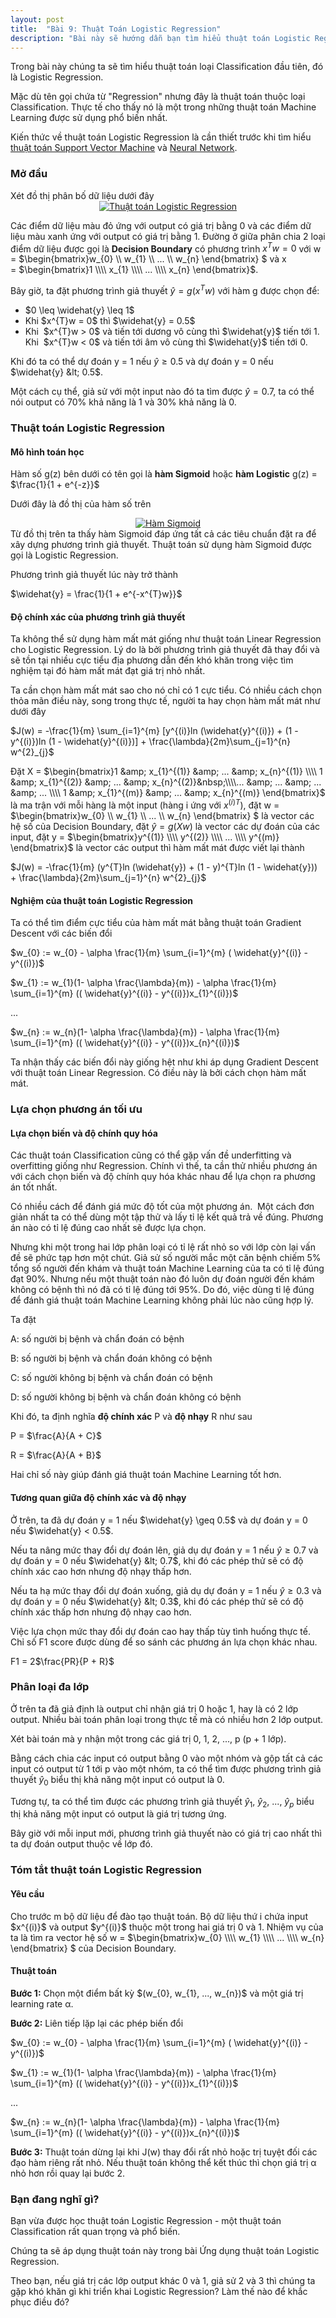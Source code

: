 ```yaml
---
layout: post
title:  "Bài 9: Thuật Toán Logistic Regression"
description: "Bài này sẽ hướng dẫn bạn tìm hiểu thuật toán Logistic Regression - một thuật toán phân loại rất quan trọng trong Machine Learning."
---
```


Trong bài này chúng ta sẽ tìm hiểu thuật toán loại Classification đầu tiên, đó là Logistic Regression.

Mặc dù tên gọi chứa từ "Regression" nhưng đây là thuật toán thuộc loại Classification. Thực tế cho thấy nó là một trong những thuật toán Machine Learning được sử dụng phổ biến nhất.

Kiến thức về thuật toán Logistic Regression là cần thiết trước khi tìm hiểu <a href="https://www.dathoangblog.com/2019/01/support-vector-machine.html">thuật toán Support Vector Machine</a> và <a href="https://www.dathoangblog.com/2019/01/neural-network.html">Neural Network</a>.
<!--more-->
<h3>
Mở đầu</h3>
Xét đồ thị phân bố dữ liệu dưới đây

<div class="separator" style="clear: both; text-align: center;">
<a href="https://1.bp.blogspot.com/-xiWpyDZc_Mg/XC4jII4YwEI/AAAAAAAAEME/4k59MLL1NacsYIC5nQmgpmD3eXqisgGJQCLcBGAs/s1600/LogisticRegressionWindowLogisticFitChart6.png" imageanchor="1" style="margin-left: 1em; margin-right: 1em;"><img alt="Thuật toán Logistic Regression" border="0" data-original-height="305" data-original-width="500" src="https://1.bp.blogspot.com/-xiWpyDZc_Mg/XC4jII4YwEI/AAAAAAAAEME/4k59MLL1NacsYIC5nQmgpmD3eXqisgGJQCLcBGAs/s1600/LogisticRegressionWindowLogisticFitChart6.png" title="Thuật toán Logistic Regression" /></a></div>

Các điểm dữ liệu màu đỏ ứng với output có giá trị bằng 0 và các điểm dữ liệu màu xanh ứng với output có giá trị bằng 1. Đường ở giữa phân chia 2 loại điểm dữ liệu được gọi là <b>Decision Boundary</b> có phương trình $x^{T}w = 0$ với w =&nbsp;$\begin{bmatrix}w_{0} \\\\ w_{1} \\\\ ... \\\\ w_{n} \end{bmatrix} $ và x =&nbsp;$\begin{bmatrix}1 \\\\ x_{1} \\\\ ... \\\\ x_{n} \end{bmatrix}$.

Bây giờ, ta đặt phương trình giả thuyết $\widehat{y} = g(x^{T}w)$ với hàm g được chọn để:
<ul>
<li>$0 \leq \widehat{y} \leq 1$</li>
<li>Khi $x^{T}w = 0$ thì $\widehat{y} = 0.5$</li>
<li>Khi&nbsp;&nbsp;$x^{T}w &gt; 0$ và tiến tới dương vô cùng thì $\widehat{y}$ tiến tới 1. Khi&nbsp;&nbsp;$x^{T}w &lt; 0$ và tiến tới âm vô cùng thì $\widehat{y}$ tiến tới 0.</li>
</ul>

Khi đó ta có thể dự đoán y = 1 nếu $\widehat{y} \geq 0.5$ và dự đoán y = 0 nếu $\widehat{y} &lt; 0.5$.

Một cách cụ thể, giả sử với một input nào đó ta tìm được $\widehat{y} = 0.7$, ta có thể nói output có 70% khả năng là 1 và 30% khả năng là 0.

<h3>
Thuật toán Logistic Regression</h3>
<h4>
Mô hình toán học</h4>
Hàm số g(z) bên dưới có tên gọi là <b>hàm Sigmoid</b> hoặc <b>hàm Logistic</b>
<b>
</b> g(z) = $\frac{1}{1 + e^{-z}}$

Dưới đây là đồ thị của hàm số trên

<div class="separator" style="clear: both; text-align: center;">
<a href="https://3.bp.blogspot.com/-S10zuvNrzzI/XC4swN1acSI/AAAAAAAAEMQ/8RLmyF4bvy81x2UXesweIkCNazgdaV9DgCEwYBhgL/s1600/main-qimg-07066668c05a556f1ff25040414a32b7.png" imageanchor="1" style="margin-left: 1em; margin-right: 1em;"><img alt="Hàm Sigmoid" border="0" data-original-height="332" data-original-width="500" src="https://3.bp.blogspot.com/-S10zuvNrzzI/XC4swN1acSI/AAAAAAAAEMQ/8RLmyF4bvy81x2UXesweIkCNazgdaV9DgCEwYBhgL/s1600/main-qimg-07066668c05a556f1ff25040414a32b7.png" title="Hàm Sigmoid" /></a></div>
Từ đồ thị trên ta thấy hàm Sigmoid đáp ứng tất cả các tiêu chuẩn đặt ra để xây dựng phương trình giả thuyết. Thuật toán sử dụng hàm Sigmoid được gọi là Logistic Regression.

Phương trình giả thuyết lúc này trở thành

$\widehat{y} = \frac{1}{1 + e^{-x^{T}w}}$
<h4>
Độ chính xác của phương trình giả thuyết</h4>
Ta không thể sử dụng hàm mất mát giống như thuật toán Linear Regression cho Logistic Regression. Lý do là bởi phương trình giả thuyết đã thay đổi và sẽ tồn tại nhiều cực tiểu địa phương dẫn đến khó khăn trong việc tìm nghiệm tại đó hàm mất mát đạt giá trị nhỏ nhất.

Ta cần chọn hàm mất mát sao cho nó chỉ có 1 cực tiểu. Có nhiều cách chọn thỏa mãn điều này, song trong thực tế, người ta hay chọn hàm mất mát như dưới đây

$J(w) = -\frac{1}{m} \sum_{i=1}^{m} [y^{(i)}ln (\widehat{y}^{(i)}) + (1 - y^{(i)})ln (1 - \widehat{y}^{(i)})] + \frac{\lambda}{2m}\sum_{j=1}^{n} w^{2}_{j}$

Đặt X = $\begin{bmatrix}1 &amp; x_{1}^{(1)} &amp; ... &amp; x_{n}^{(1)} \\\\ 1 &amp; x_{1}^{(2)} &amp; ... &amp; x_{n}^{(2)}&nbsp;\\\\... &amp; ... &amp; ... &amp; ... \\\\ 1 &amp; x_{1}^{(m)} &amp; ... &amp; x_{n}^{(m)} \end{bmatrix}$ là ma trận với mỗi hàng là một input (hàng i ứng với $x^{(i)T}$), đặt w = $\begin{bmatrix}w_{0} \\\\ w_{1} \\\\ ... \\\\ w_{n} \end{bmatrix} $ là vector các hệ số của Decision Boundary, đặt $\widehat{y} = g(Xw)$ là vector các dự đoán của các input, đặt y = $\begin{bmatrix}y^{(1)} \\\\ y^{(2)} \\\\ ... \\\\ y^{(m)} \end{bmatrix}$ là vector các output thì hàm mất mát được viết lại thành

$J(w) = -\frac{1}{m} (y^{T}ln (\widehat{y}) + (1 - y)^{T}ln (1 - \widehat{y})) + \frac{\lambda}{2m}\sum_{j=1}^{n} w^{2}_{j}$
<h4>
Nghiệm của thuật toán Logistic Regression</h4>
Ta có thể tìm điểm cực tiểu của hàm mất mát bằng thuật toán Gradient Descent với các biến đổi

$w_{0} := w_{0} - \alpha \frac{1}{m} \sum_{i=1}^{m} ( \widehat{y}^{(i)} - y^{(i)})$

$w_{1} := w_{1}(1- \alpha \frac{\lambda}{m}) - \alpha \frac{1}{m} \sum_{i=1}^{m} (( \widehat{y}^{(i)} - y^{(i)})x_{1}^{(i)})$

...

$w_{n} := w_{n}(1- \alpha \frac{\lambda}{m}) - \alpha \frac{1}{m} \sum_{i=1}^{m} (( \widehat{y}^{(i)} - y^{(i)})x_{n}^{(i)})$

Ta nhận thấy các biến đổi này giống hệt như khi áp dụng Gradient Descent với thuật toán Linear Regression. Có điều này là bởi cách chọn hàm mất mát.
<h3>
Lựa chọn phương án tối ưu</h3>
<h4>
Lựa chọn biến và độ chính quy hóa</h4>
Các thuật toán Classification cũng có thể gặp vấn đề underfitting và overfitting giống như Regression. Chính vì thế, ta cần thử nhiều phương án với cách chọn biến và độ chính quy hóa khác nhau để lựa chọn ra phương án tốt nhất.

Có nhiều cách để đánh giá mức độ tốt của một phương án.&nbsp; Một cách đơn giản nhất ta có thể dùng một tập thử và lấy tỉ lệ kết quả trả về đúng. Phương án nào có tỉ lệ đúng cao nhất sẽ được lựa chọn.

Nhưng khi một trong hai lớp phân loại có tỉ lệ rất nhỏ so với lớp còn lại vấn đề sẽ phức tạp hơn một chút. Giả sử số người mắc một căn bệnh chiếm 5% tổng số người đến khám và thuật toán Machine Learning của ta có tỉ lệ đúng đạt 90%. Nhưng nếu một thuật toán nào đó luôn dự đoán người đến khám không có bệnh thì nó đã có tỉ lệ đúng tới 95%. Do đó, việc dùng tỉ lệ đúng để đánh giá thuật toán Machine Learning không phải lúc nào cũng hợp lý.

Ta đặt

A: số người bị bệnh và chẩn đoán có bệnh

B: số người bị bệnh và chẩn đoán không có bệnh

C: số người không bị bệnh và chẩn đoán có bệnh

D: số người không bị bệnh và chẩn đoán không có bệnh

Khi đó, ta định nghĩa <b>độ chính xác</b> P và <b>độ nhạy</b> R như sau

P = $\frac{A}{A + C}$

R = $\frac{A}{A + B}$

Hai chỉ số này giúp đánh giá thuật toán Machine Learning tốt hơn.
<h4>
Tương quan giữa độ chính xác và độ nhạy</h4>
Ở trên, ta đã dự đoán y = 1 nếu $\widehat{y} \geq 0.5$ và dự đoán y = 0 nếu $\widehat{y} &lt; 0.5$.

Nếu ta nâng mức thay đổi dự đoán lên, giả dụ dự đoán y = 1 nếu $\widehat{y} \geq 0.7$ và dự đoán y = 0 nếu $\widehat{y} &lt; 0.7$, khi đó các phép thử sẽ có độ chính xác cao hơn nhưng độ nhạy thấp hơn.

Nếu ta hạ mức thay đổi dự đoán xuống, giả dụ dự đoán y = 1 nếu $\widehat{y} \geq 0.3$ và dự đoán y = 0 nếu $\widehat{y} &lt; 0.3$, khi đó các phép thử sẽ có độ chính xác thấp hơn nhưng độ nhạy cao hơn.

Việc lựa chọn mức thay đổi dự đoán cao hay thấp tùy tình huống thực tế. Chỉ số F1 score được dùng để so sánh các phương án lựa chọn khác nhau.

F1 = 2$\frac{PR}{P + R}$
<h3>
Phân loại đa lớp</h3>
Ở trên ta đã giả định là output chỉ nhận giá trị 0 hoặc 1, hay là có 2 lớp output. Nhiều bài toán phân loại trong thực tế mà có nhiều hơn 2 lớp output.

Xét bài toán mà y nhận một trong các giá trị 0, 1, 2, ..., p (p + 1 lớp).

Bằng cách chia các input có output bằng 0 vào một nhóm và gộp tất cả các input có output từ 1 tới p vào một nhóm, ta có thể tìm được phương trình giả thuyết $\widehat{y}_{0}$ biểu thị khả năng một input có output là 0.

Tương tự, ta có thể tìm được các phương trình giả thuyết $\widehat{y}_1$, $\widehat{y}_2$, ..., $\widehat{y}_p$ biểu thị khả năng một input có output là giá trị tương ứng.

Bây giờ với mỗi input mới, phương trình giả thuyết nào có giá trị cao nhất thì ta dự đoán output thuộc về lớp đó.
<h3>
Tóm tắt thuật toán Logistic Regression</h3>
<h4>
Yêu cầu</h4>
Cho trước m bộ dữ liệu để đào tạo thuật toán. Bộ dữ liệu thứ i chứa input $x^{(i)}$ và output $y^{(i)}$ thuộc một trong hai giá trị 0 và 1. Nhiệm vụ của ta là tìm ra vector hệ số w =&nbsp;$\begin{bmatrix}w_{0} \\\\ w_{1} \\\\ ... \\\\ w_{n} \end{bmatrix} $ của Decision Boundary.
<h4>
</h4>
<h4>
Thuật toán</h4>
<strong>Bước 1:</strong>&nbsp;Chọn một điểm bất kỳ&nbsp;$(w_{0}, w_{1}, ..., w_{n})$ và một giá trị learning rate&nbsp;α.

<strong>Bước 2:</strong>&nbsp;Liên tiếp lặp lại các phép biến đổi

$w_{0} := w_{0} - \alpha \frac{1}{m} \sum_{i=1}^{m} ( \widehat{y}^{(i)} - y^{(i)})$

$w_{1} := w_{1}(1- \alpha \frac{\lambda}{m}) - \alpha \frac{1}{m} \sum_{i=1}^{m} (( \widehat{y}^{(i)} - y^{(i)})x_{1}^{(i)})$

...

$w_{n} := w_{n}(1- \alpha \frac{\lambda}{m}) - \alpha \frac{1}{m} \sum_{i=1}^{m} (( \widehat{y}^{(i)} - y^{(i)})x_{n}^{(i)})$

<strong>Bước 3:</strong>&nbsp;Thuật toán dừng lại khi J(w) thay đổi rất nhỏ hoặc trị tuyệt đối các đạo hàm riêng rất nhỏ. Nếu thuật toán không thể kết thúc thì chọn giá trị&nbsp;α nhỏ hơn rồi quay lại bước 2.
<h3>
Bạn đang nghĩ gì?</h3>
Bạn vừa được học thuật toán Logistic Regression - một thuật toán Classification rất quan trọng và phổ biến.

Chúng ta sẽ áp dụng thuật toán này trong bài Ứng dụng thuật toán Logistic Regression.

Theo bạn, nếu giá trị các lớp output khác 0 và 1, giả sử 2 và 3 thì chúng ta gặp khó khăn gì khi triển khai Logistic Regression? Làm thế nào để khắc phục điều đó?